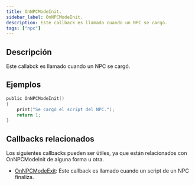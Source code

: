 ```yaml
---
title: OnNPCModeInit.
sidebar_label: OnNPCModeInit.
description: Este callback es llamado cuando un NPC se cargó.
tags: ["npc"]
---
```


## Descripción

Este callabck es llamado cuando un NPC se cargó.


## Ejemplos

```c
public OnNPCModeInit()
{
    print("Se cargó el script del NPC.");
    return 1;
}
```

## Callbacks relacionados

Los siguientes callbacks pueden ser útiles, ya que están relacionados con OnNPCModeInit de alguna forma u otra.

- [OnNPCModeExit](OnNPCModeExit): Este callback es llamado cuando un script de un NPC finaliza.
